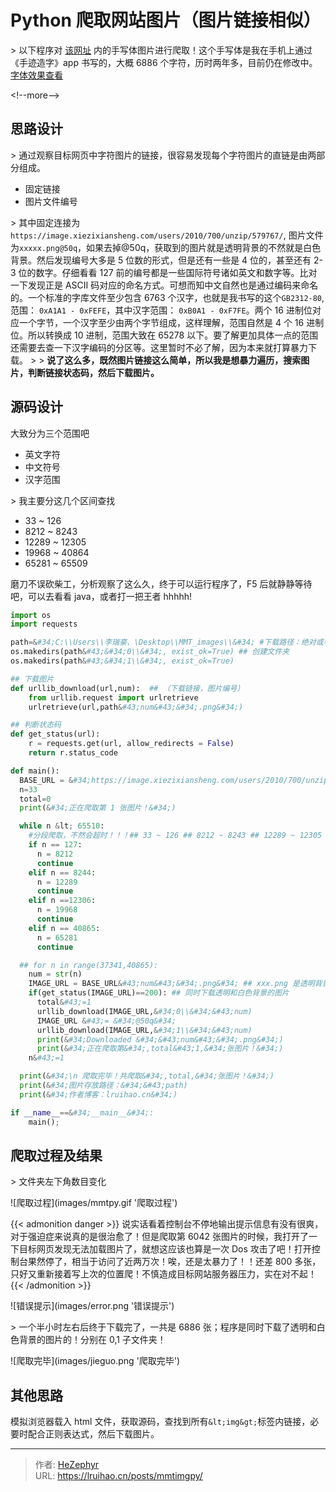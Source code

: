 # Python 爬取网站图片（图片链接相似）


&gt; 以下程序对 [该网址](https://hw.xiezixiansheng.com/mobile.php?c=Grzkreader&amp;a=fontshowPics&amp;u=qbfRl8gPF2s-&amp;z=Kqz%2FRroVGYc-&amp;share=1&amp;from=singlemessage) 内的手写体图片进行爬取！这个手写体是我在手机上通过《手迹造字》app 书写的，大概 6886 个字符，历时两年多，目前仍在修改中。[字体效果查看](/projects/font-mmt/)

&lt;!--more--&gt;

## 思路设计

&gt; 通过观察目标网页中字符图片的链接，很容易发现每个字符图片的直链是由两部分组成。

- 固定链接
- 图片文件编号

&gt; 其中固定连接为`https://image.xiezixiansheng.com/users/2010/700/unzip/579767/`, 图片文件为`xxxxx.png@50q`，如果去掉@50q，获取到的图片就是透明背景的不然就是白色背景。然后发现编号大多是 5 位数的形式，但是还有一些是 4 位的，甚至还有 2-3 位的数字。仔细看看 127 前的编号都是一些国际符号诸如英文和数字等。比对一下发现正是 ASCII 码对应的命名方式。可想而知中文自然也是通过编码来命名的。一个标准的字库文件至少包含 6763 个汉字，也就是我书写的这个`GB2312-80`, 范围： `0xA1A1 - 0xFEFE`，其中汉字范围： `0xB0A1 - 0xF7FE`。两个 16 进制位对应一个字节，一个汉字至少由两个字节组成，这样理解，范围自然是 4 个 16 进制位。所以转换成 10 进制，范围大致在 65278 以下。要了解更加具体一点的范围还需要去查一下汉字编码的分区等。这里暂时不必了解，因为本来就打算暴力下载。
&gt;
&gt; **说了这么多，既然图片链接这么简单，所以我是想暴力遍历，搜索图片，判断链接状态码，然后下载图片。**

## 源码设计

大致分为三个范围吧

- 英文字符
- 中文符号
- 汉字范围

&gt; 我主要分这几个区间查找

- 33 ~ 126
- 8212 ~ 8243
- 12289 ~ 12305
- 19968 ~ 40864
- 65281 ~ 65509

磨刀不误砍柴工，分析观察了这么久，终于可以运行程序了，F5 后就静静等待吧，可以去看看 java，或者打一把王者 hhhhh!

```python
import os
import requests

path=&#34;C:\\Users\\李瑞豪、\Desktop\\MMT_images\\&#34; #下载路径：绝对或者相对路径比如。/image/
os.makedirs(path&#43;&#34;0\\&#34;, exist_ok=True) ## 创建文件夹
os.makedirs(path&#43;&#34;1\\&#34;, exist_ok=True)

## 下载图片
def urllib_download(url,num):  ## （下载链接，图片编号）
    from urllib.request import urlretrieve
    urlretrieve(url,path&#43;num&#43;&#34;.png&#34;)

## 判断状态码
def get_status(url):
    r = requests.get(url, allow_redirects = False)
    return r.status_code

def main():
  BASE_URL = &#34;https://image.xiezixiansheng.com/users/2010/700/unzip/579767/&#34;
  n=33
  total=0
  print(&#34;正在爬取第 1 张图片！&#34;)

  while n &lt; 65510:
    #分段爬取，不然会超时！！！## 33 ~ 126 ## 8212 ~ 8243 ## 12289 ~ 12305 ## 19968 ~ 40864 ## 65281 ~ 65509
    if n == 127:
      n = 8212
      continue
    elif n == 8244:
      n = 12289
      continue
    elif n ==12306:
      n = 19968
      continue
    elif n == 40865:
      n = 65281
      continue

  ## for n in range(37341,40865):
    num = str(n)
    IMAGE_URL = BASE_URL&#43;num&#43;&#34;.png&#34; ## xxx.png 是透明背景，xxx.png@50q 是白色背景，分别存放在 0，1 文件夹 p 是中小 w 是小图
    if(get_status(IMAGE_URL)==200): ## 同时下载透明和白色背景的图片
      total&#43;=1
      urllib_download(IMAGE_URL,&#34;0\\&#34;&#43;num)
      IMAGE_URL &#43;= &#34;@50q&#34;
      urllib_download(IMAGE_URL,&#34;1\\&#34;&#43;num)
      print(&#34;Downloaded &#34;&#43;num&#43;&#34;.png&#34;)
      print(&#34;正在爬取第&#34;,total&#43;1,&#34;张图片！&#34;)
    n&#43;=1

  print(&#34;\n 爬取完毕！共爬取&#34;,total,&#34;张图片！&#34;)
  print(&#34;图片存放路径：&#34;&#43;path)
  print(&#34;作者博客：lruihao.cn&#34;)

if __name__==&#34;__main__&#34;:
    main();
```

## 爬取过程及结果

&gt; 文件夹左下角数目变化

![爬取过程](images/mmtpy.gif &#39;爬取过程&#39;)

{{&lt; admonition danger &gt;}}
说实话看着控制台不停地输出提示信息有没有很爽，对于强迫症来说真的是很治愈了！但是爬取第 6042 张图片的时候，我打开了一下目标网页发现无法加载图片了，就想这应该也算是一次 Dos 攻击了吧！打开控制台果然停了，相当于访问了近两万次！唉，还是太暴力了！！还差 800 多张，只好又重新接着写上次的位置爬！不慎造成目标网站服务器压力，实在对不起！
{{&lt; /admonition &gt;}}

![错误提示](images/error.png &#39;错误提示&#39;)

&gt; 一个半小时左右后终于下载完了，一共是 6886 张；程序是同时下载了透明和白色背景的图片的！分别在 0,1 子文件夹！

![爬取完毕](images/jieguo.png &#39;爬取完毕&#39;)

## 其他思路

模拟浏览器载入 html 文件，获取源码，查找到所有`&lt;img&gt;`标签内链接，必要时配合正则表达式，然后下载图片。


---

> 作者: [HeZephyr](https://github.com/HeZephyr)  
> URL: https://lruihao.cn/posts/mmtimgpy/  

